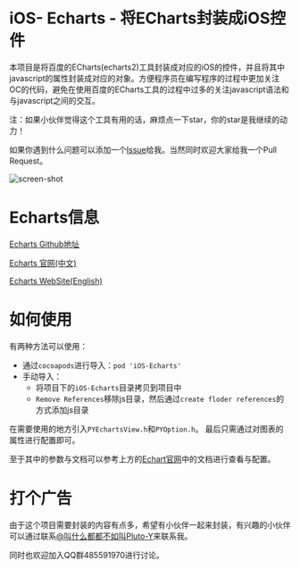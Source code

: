 # iOS- Echarts - 将ECharts封装成iOS控件
本项目是将百度的ECharts(echarts2)工具封装成对应的iOS的控件，并且将其中javascript的属性封装成对应的对象。方便程序员在编写程序的过程中更加关注OC的代码，避免在使用百度的ECharts工具的过程中过多的关注javascript语法和与javascript之间的交互。

注：如果小伙伴觉得这个工具有用的话，麻烦点一下star，你的star是我继续的动力！

如果你遇到什么问题可以添加一个[Issue](https://github.com/Pluto-Y/iOS-Echarts/issues/new)给我。当然同时欢迎大家给我一个Pull Request。

![screen-shot](https://raw.githubusercontent.com/Pluto-Y/iOS-Echarts/master/Doc/Demos.gif)

# Echarts信息
[Echarts Github地址](https://github.com/ecomfe/echarts)

[Echarts 官网(中文)](http://echarts.baidu.com/echarts2/)

[Echarts WebSite(English)](http://echarts.baidu.com/echarts2/index-en.html)


# 如何使用
有两种方法可以使用：

* 通过`cocoapods`进行导入：`pod 'iOS-Echarts' `
* 手动导入：
    * 将项目下的`iOS-Echarts`目录拷贝到项目中
    * `Remove References`移除js目录，然后通过`create floder references`的方式添加js目录

在需要使用的地方引入`PYEchartsView.h`和`PYOption.h`。
最后只需通过对图表的属性进行配置即可。

至于其中的参数与文档可以参考上方的[Echart官网](http://echarts.baidu.com/echarts2/)中的文档进行查看与配置。

# 打个广告
由于这个项目需要封装的内容有点多，希望有小伙伴一起来封装，有兴趣的小伙伴可以通过联系[@叫什么都都不如叫Pluto-Y](http://weibo.com/5690716723/info)来联系我。

同时也欢迎加入QQ群485591970进行讨论。